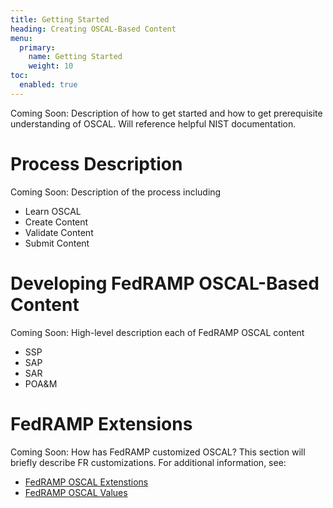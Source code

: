 ```yaml
---
title: Getting Started
heading: Creating OSCAL-Based Content
menu:
  primary:
    name: Getting Started
    weight: 10
toc:
  enabled: true
---
```


Coming Soon: Description of how to get started and how to get prerequisite understanding of OSCAL.  Will reference helpful NIST documentation.

# Process Description

Coming Soon: Description of the process including

- Learn OSCAL
- Create Content
- Validate Content
- Submit Content 

<!-- Todo: process diagram... -->

# Developing FedRAMP OSCAL-Based Content

Coming Soon: High-level description each of FedRAMP OSCAL content

- SSP
- SAP
- SAR
- POA&M

# FedRAMP Extensions

Coming Soon: How has FedRAMP customized OSCAL? This section will briefly describe FR customizations.  For additional information, see:

- [FedRAMP OSCAL Extenstions](https://github.com/GSA/fedramp-automation/blob/master/dist/content/resources/xml/FedRAMP_extensions.xml)
- [FedRAMP OSCAL Values](https://github.com/GSA/fedramp-automation/blob/master/dist/content/resources/xml/fedramp_values.xml)